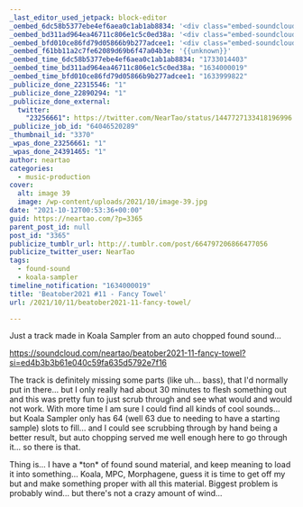 ```yaml
---
_last_editor_used_jetpack: block-editor
_oembed_6dc58b5377ebe4ef6aea0c1ab1ab8834: '<div class="embed-soundcloud"><iframe title="Beatober2021 #11 - Fancy Towel by NearTao" width="500" height="400" scrolling="no" frameborder="no" src="https://w.soundcloud.com/player/?visual=true&url=https%3A%2F%2Fapi.soundcloud.com%2Ftracks%2F1140165169&show_artwork=true&maxheight=750&maxwidth=500"></iframe></div>'
_oembed_bd311ad964ea46711c806e1c5c0ed38a: '<div class="embed-soundcloud"><iframe title="Beatober2021 #11 - Fancy Towel by NearTao" width="500" height="400" scrolling="no" frameborder="no" src="https://w.soundcloud.com/player/?visual=true&url=https%3A%2F%2Fapi.soundcloud.com%2Ftracks%2F1140165169&show_artwork=true&maxheight=750&maxwidth=500"></iframe></div>'
_oembed_bfd010ce86fd79d05866b9b277adcee1: '<div class="embed-soundcloud"><iframe title="Beatober2021 #11 - Fancy Towel by NearTao" width="750" height="400" scrolling="no" frameborder="no" src="https://w.soundcloud.com/player/?visual=true&url=https%3A%2F%2Fapi.soundcloud.com%2Ftracks%2F1140165169&show_artwork=true&maxheight=1000&maxwidth=750"></iframe></div>'
_oembed_f61bb11a2c7fe62089d69b6f47a04b3e: '{{unknown}}'
_oembed_time_6dc58b5377ebe4ef6aea0c1ab1ab8834: "1733014403"
_oembed_time_bd311ad964ea46711c806e1c5c0ed38a: "1634000019"
_oembed_time_bfd010ce86fd79d05866b9b277adcee1: "1633999822"
_publicize_done_22315546: "1"
_publicize_done_22890294: "1"
_publicize_done_external:
  twitter:
    "23256661": https://twitter.com/NearTao/status/1447727133418196996
_publicize_job_id: "64046520289"
_thumbnail_id: "3370"
_wpas_done_23256661: "1"
_wpas_done_24391465: "1"
author: neartao
categories:
  - music-production
cover:
  alt: image 39
  image: /wp-content/uploads/2021/10/image-39.jpg
date: "2021-10-12T00:53:36+00:00"
guid: https://neartao.com/?p=3365
parent_post_id: null
post_id: "3365"
publicize_tumblr_url: http://.tumblr.com/post/664797206866477056
publicize_twitter_user: NearTao
tags:
  - found-sound
  - koala-sampler
timeline_notification: "1634000019"
title: 'Beatober2021 #11 - Fancy Towel'
url: /2021/10/11/beatober2021-11-fancy-towel/

---
```

Just a track made in Koala Sampler from an auto chopped found sound...

https://soundcloud.com/neartao/beatober2021-11-fancy-towel?si=ed4b3b3b61e040c59fa635d5792e7f16

The track is definitely missing some parts (like uh... bass), that I'd normally put in there... but I only really had about 30 minutes to flesh something out and this was pretty fun to just scrub through and see what would and would not work. With more time I am sure I could find all kinds of cool sounds... but Koala Sampler only has 64 (well 63 due to needing to have a starting sample) slots to fill... and I could see scrubbing through by hand being a better result, but auto chopping served me well enough here to go through it... so there is that.

Thing is... I have a \*ton\* of found sound material, and keep meaning to load it into something... Koala, MPC, Morphagene, guess it is time to get off my but and make something proper with all this material. Biggest problem is probably wind... but there's not a crazy amount of wind...
